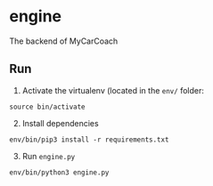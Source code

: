 # engine

The backend of MyCarCoach

## Run

1. Activate the virtualenv (located in the `env/` folder:

```
source bin/activate
```

2. Install dependencies

```
env/bin/pip3 install -r requirements.txt
```

3. Run `engine.py`

```
env/bin/python3 engine.py
```
